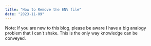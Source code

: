 ```yaml
---
title: "How to Remove the ENV file"
date: "2023-11-09"
---
```


Note: If you are new to this blog, please be aware I have a big analogy problem that I can't shake. This is the only way knowledge can be conveyed.
